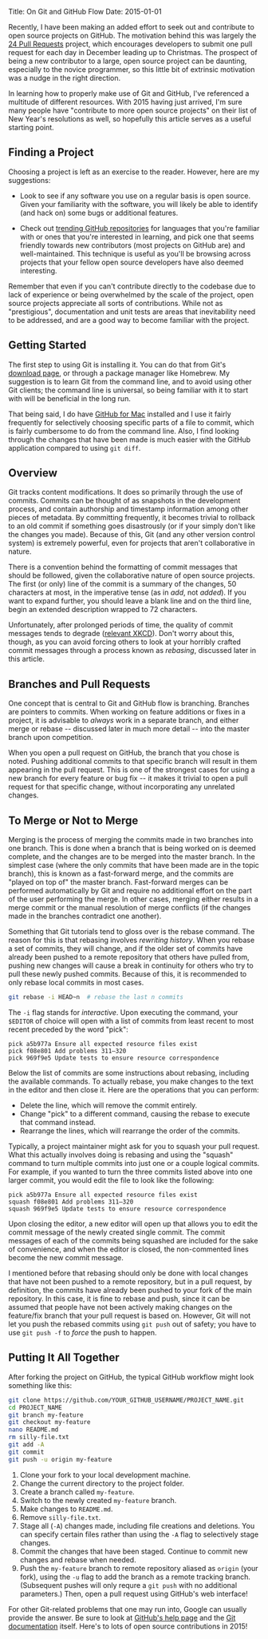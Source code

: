 Title: On Git and GitHub Flow
Date: 2015-01-01

Recently, I have been making an added effort to seek out and contribute to open source projects on GitHub. The motivation behind this was largely the [24 Pull Requests](http://24pullrequests.com) project, which encourages developers to submit one pull request for each day in December leading up to Christmas. The prospect of being a new contributor to a large, open source project can be daunting, especially to the novice programmer, so this little bit of extrinsic motivation was a nudge in the right direction.

In learning how to properly make use of Git and GitHub, I've referenced a multitude of different resources. With 2015 having just arrived, I'm sure many people have "contribute to more open source projects" on their list of New Year's resolutions as well, so hopefully this article serves as a useful starting point.

## Finding a Project

Choosing a project is left as an exercise to the reader. However, here are my suggestions:

- Look to see if any software you use on a regular basis is open source. Given your familiarity with the software, you will likely be able to identify (and hack on) some bugs or additional features.

- Check out [trending GitHub repositories](https://github.com/trending) for languages that you're familiar with or ones that you're interested in learning, and pick one that seems friendly towards new contributors (most projects on GitHub are) and well-maintained. This technique is useful as you'll be browsing across projects that your fellow open source developers have also deemed interesting.

Remember that even if you can't contribute directly to the codebase due to lack of experience or being overwhelmed by the scale of the project, open source projects appreciate all sorts of contributions. While not as "prestigious", documentation and unit tests are areas that inevitability need to be addressed, and are a good way to become familiar with the project.

## Getting Started

The first step to using Git is installing it. You can do that from Git's [download page](http://git-scm.com/downloads), or through a package manager like Homebrew. My suggestion is to learn Git from the command line, and to avoid using other Git clients; the command line is universal, so being familiar with it to start with will be beneficial in the long run.

That being said, I do have [GitHub for Mac](https://mac.github.com) installed and I use it fairly frequently for selectively choosing specific parts of a file to commit, which is fairly cumbersome to do from the command line. Also, I find looking through the changes that have been made is much easier with the GitHub application compared to using `git diff`.

## Overview

Git tracks content modifications. It does so primarily through the use of commits. Commits can be thought of as snapshots in the development process, and contain authorship and timestamp information among other pieces of metadata. By committing frequently, it becomes trivial to rollback to an old commit if something goes disastrously (or if your simply don't like the changes you made). Because of this, Git (and any other version control system) is extremely powerful, even for projects that aren't collaborative in nature.

There is a convention behind the formatting of commit messages that should be followed, given the collaborative nature of open source projects. The first (or only) line of the commit is a summary of the changes, 50 characters at most, in the imperative tense (as in *add*, not *added*). If you want to expand further, you should leave a blank line and on the third line, begin an extended description wrapped to 72 characters.

Unfortunately, after prolonged periods of time, the quality of commit messages tends to degrade ([relevant XKCD](http://xkcd.com/1296/)). Don't worry about this, though, as you can avoid forcing others to look at your horribly crafted commit messages through a process known as *rebasing*, discussed later in this article.

## Branches and Pull Requests

One concept that is central to Git and GitHub flow is branching. Branches are pointers to commits. When working on feature additions or fixes in a project, it is advisable to *always* work in a separate branch, and either merge or rebase -- discussed later in much more detail -- into the master branch upon competition.

When you open a pull request on GitHub, the branch that you chose is noted. Pushing additional commits to that specific branch will result in them appearing in the pull request. This is one of the strongest cases for using a new branch for every feature or bug fix -- it makes it trivial to open a pull request for that specific change, without incorporating any unrelated changes.

## To Merge or Not to Merge

Merging is the process of merging the commits made in two branches into one branch. This is done when a branch that is being worked on is deemed complete, and the changes are to be merged into the master branch. In the simplest case (where the only commits that have been made are in the topic branch), this is known as a fast-forward merge, and the commits are "played on top of" the master branch. Fast-forward merges can be performed automatically by Git and require no additional effort on the part of the user performing the merge. In other cases, merging either results in a merge commit or the manual resolution of merge conflicts (if the changes made in the branches contradict one another).

Something that Git tutorials tend to gloss over is the rebase command. The reason for this is that rebasing involves *rewriting history*. When you rebase a set of commits, they will change, and if the older set of commits have already been pushed to a remote repository that others have pulled from, pushing new changes will cause a break in continuity for others who try to pull these newly pushed commits. Because of this, it is recommended to only rebase local commits in most cases.

```sh
git rebase -i HEAD~n  # rebase the last n commits
```

The `-i` flag stands for *interactive*. Upon executing the command, your `$EDITOR` of choice will open with a list of commits from least recent to most recent preceded by the word "pick":

```text
pick a5b977a Ensure all expected resource files exist
pick f08e801 Add problems 311–320
pick 969f9e5 Update tests to ensure resource correspondence
```

Below the list of commits are some instructions about rebasing, including the available commands. To actually rebase, you make changes to the text in the editor and then close it. Here are the operations that you can perform:

- Delete the line, which will remove the commit entirely.
- Change "pick" to a different command, causing the rebase to execute that command instead.
- Rearrange the lines, which will rearrange the order of the commits.

Typically, a project maintainer might ask for you to squash your pull request. What this actually involves doing is rebasing and using the "squash" command to turn multiple commits into just one or a couple logical commits. For example, if you wanted to turn the three commits listed above into one larger commit, you would edit the file to look like the following:

```text
pick a5b977a Ensure all expected resource files exist
squash f08e801 Add problems 311–320
squash 969f9e5 Update tests to ensure resource correspondence
```

Upon closing the editor, a new editor will open up that allows you to edit the commit message of the newly created single commit. The commit messages of each of the commits being squashed are included for the sake of convenience, and when the editor is closed, the non-commented lines become the new commit message.

I mentioned before that rebasing should only be done with local changes that have not been pushed to a remote repository, but in a pull request, by definition, the commits have already been pushed to your fork of the main repository. In this case, it is fine to rebase and push, since it can be assumed that people have not been actively making changes on the feature/fix branch that your pull request is based on. However, Git will not let you push the rebased commits using `git push` out of safety; you have to use `git push -f` to *force* the push to happen.

## Putting It All Together

After forking the project on GitHub, the typical GitHub workflow might look something like this:

```sh
git clone https://github.com/YOUR_GITHUB_USERNAME/PROJECT_NAME.git
cd PROJECT_NAME
git branch my-feature
git checkout my-feature
nano README.md
rm silly-file.txt
git add -A
git commit
git push -u origin my-feature
```

1. Clone your fork to your local development machine.
2. Change the current directory to the project folder.
3. Create a branch called `my-feature`.
4. Switch to the newly created `my-feature` branch.
5. Make changes to `README.md`.
6. Remove `silly-file.txt`.
7. Stage all (`-A`) changes made, including file creations and deletions. You can specify certain files rather than using the `-A` flag to selectively stage changes.
8. Commit the changes that have been staged. Continue to commit new changes and rebase when needed.
9. Push the `my-feature` branch to remote repository aliased as `origin` (your fork), using the `-u` flag to add the branch as a remote tracking branch. (Subsequent pushes will only requre a `git push` with no additional parameters.) Then, open a pull request using GitHub's web interface!

For other Git-related problems that one may run into, Google can usually provide the answer. Be sure to look at [GitHub's help page](https://help.github.com) and the [Git documentation](http://git-scm.com/doc) itself. Here's to lots of open source contributions in 2015!
